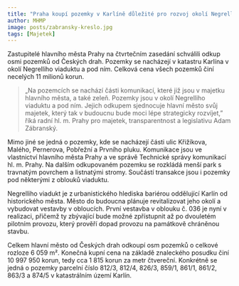 ```yaml
---
title: "Praha koupí pozemky v Karlíně důležité pro rozvoj okolí Negrelliho viaduktu"
author: MHMP
image: posts/zabransky-kreslo.jpg
tags: [Majetek]
---
```

 
Zastupitelé hlavního města Prahy na čtvrtečním zasedání schválili odkup osmi pozemků od Českých drah. Pozemky se nacházejí v katastru Karlína v okolí Negrelliho viaduktu a pod ním. Celková cena všech pozemků činí necelých 11 milionů korun. 

> „Na pozemcích se nachází části komunikací, které již jsou v majetku hlavního města, a také zeleň. Pozemky jsou v okolí Negrelliho viaduktu a pod ním. Jejich odkupem sjednocuje hlavní město svůj majetek, který tak v budoucnu bude moci lépe strategicky rozvíjet,” říká radní hl. m. Prahy pro majetek, transparentnost a legislativu Adam Zábranský.

Mimo jiné se jedná o pozemky, kde se nacházejí části ulic Křižíkova, Malého, Pernerova, Pobřežní a Prvního pluku. Komunikace jsou ve vlastnictví hlavního města Prahy a ve správě Technické správy komunikací hl. m. Prahy. Na dalším odkupovaném pozemku se rozkládá menší park s travnatým povrchem a listnatými stromy. Součástí transakce jsou i pozemky pod některými z oblouků viaduktu.  

Negrelliho viadukt je z urbanistického hlediska bariérou oddělující Karlín od historického města. Město do budoucna plánuje revitalizovat jeho okolí a vybudovat vestavby v obloucích. První vestavba v oblouku č. 036 je nyní v realizaci, přičemž ty zbývající bude možné zpřístupnit až po dvouletém pilotním provozu, který prověří dopad provozu na památkově chráněnou stavbu.

Celkem hlavní město od Českých drah odkoupí osm pozemků o celkové rozloze 6 059 m². Konečná kupní cena na základě znaleckého posudku činí 10 997 950 korun, tedy cca 1 815 korun za metr čtvereční. Konkrétně se jedná o pozemky parcelní číslo 812/3, 812/4, 826/3, 859/1, 861/1, 861/2, 863/3 a 874/5 v katastrálním území Karlín. 
